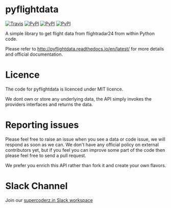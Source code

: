 pyflightdata
============

[![Travis](https://img.shields.io/travis/supercoderz/pyflightdata.svg?maxAge=2592000)](https://travis-ci.org/supercoderz/pyflightdata)
[![PyPI](https://img.shields.io/pypi/dw/pyflightdata.svg?maxAge=2592000)](https://pypi.python.org/pypi/pyflightdata)
[![PyPI](https://img.shields.io/pypi/v/pyflightdata.svg?maxAge=2592000)](https://pypi.python.org/pypi/pyflightdata)
[![PyPI](https://img.shields.io/pypi/pyversions/pyflightdata.svg?maxAge=2592000)](https://pypi.python.org/pypi/pyflightdata)

A simple library to get flight data from flightradar24 from within Python code.

Please refer to http://pyflightdata.readthedocs.io/en/latest/ for more details and official documentation.

Licence
=======

The code for pyflightdata is licenced under MIT licence.

We dont own or store any underlying data, the API simply invokes the providers interfaces and returns the data.

Reporting issues
================

Please feel free to raise an issue when you see a data or code issue, we will respond as soon as we can.
We don't have any official policy on external contributors yet, but if you feel you can improve some part of the code then please feel free to send a pull request.

We prefer you enrich this API rather than fork it and create your own flavors.

Slack Channel
=============

Join our [supercoderz.in Slack workspace](https://join.slack.com/t/supercoderz-in/shared_invite/enQtMzc0NjU5NzM3NTg1LWNjYWNhYTdkYmRmNzMxNzRmYjllYWM2YThhMTYzNzZlZTY1Mjk0ZGViNzk0ODUxMzM0ZTcyMzIwNzUzYWY5NDk)